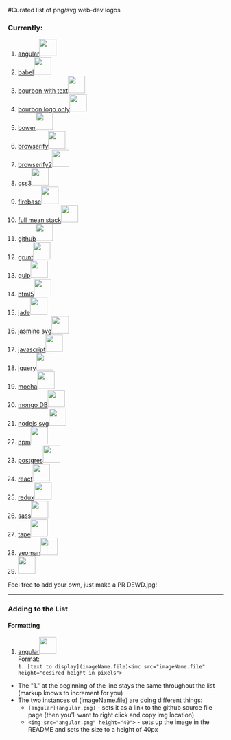 #Curated list of png/svg web-dev logos

### Currently:

1. [angular](angular.png)<img src="angular.png" height="40">
1. [babel](babel.png)<img src="babel.png" height="40">
1. [bourbon with text](bourbon-logo-2.png)<img src="bourbon-logo-2.png" height="40">
1. [bourbon logo only](bourbon-logo.png)<img src="bourbon-logo.png" height="40">
1. [bower](bower.png)<img src="bower.png" height="40">
1. [browserify](browserify.png)<img src="browserify.png" height="40">
1. [browserify2](browserify2.png)<img src="browserify2.png" height="40">
1. [css3](css3.png)<img src="css3.png" height="40">
1. [firebase](firebase.png)<img src="firebase.png" height="40">
1. [full mean stack](fullMean.png)<img src="fullMean.png" height="40">
1. [github](github.png)<img src="github.png" height="40">
1. [grunt](grunt.ong.png)<img src="grunt.ong.png" height="40">
1. [gulp](gulp.png)<img src="gulp.png" height="40">
1. [html5](html5.png)<img src="html5.png" height="40">
1. [jade](jade.png)<img src="jade.png" height="40">
1. [jasmine svg](jasmine.svg)<img src="jasmine.png" height="40">
1. [javascript](jslogo.png.png)<img src="jslogo.png.png" height="40">
1. [jquery](jquery.png)<img src="jquery.png" height="40">
1. [mocha](mocha.png)<img src="mocha.png" height="40">
1. [mongo DB](mongo.png)<img src="mongo.png" height="40">
1. [nodejs svg](nodejs.png)<img src="nodejs.png" height="40">
1. [npm](npm.png)<img src="npm.png" height="40">
1. [postgres](postgres.png)<img src="postgres.png" height="40">
1. [react](react.png)<img src="react.png" height="40">
1. [redux](redux.png)<img src="redux.png" height="40">
1. [sass](sass.png)<img src="sass.png" height="40">
1. [tape](tape.png)<img src="tape.png" height="40">
1. [yeoman](yeoman-logo.png)<img src="yeoman-logo.png" height="40">
1. [](yeoman-logo.png)<img src="yeoman-logo.png" height="40">


Feel free to add your own, just make a PR DEWD.jpg!


***
### Adding to the List
#### Formatting
1. [angular](angular.png)<img src="angular.png" height="40">   
Format:  
`1. [text to display](imageName.file)<imc src="imageName.file" height="desired height in pixels">  `

* The "1." at the beginning of the line stays the same throughout the list (markup knows to increment for you)  
* The two instances of (imageName.file) are doing different things:  
  * `[angular](angular.png)` - sets it as a link to the github source file page (then you'll want to right click and copy img location)  
  * `<img src="angular.png" height="40">` - sets up the image in the README and sets the size to a height of 40px  
